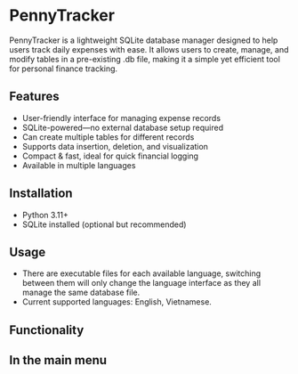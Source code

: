 # PennyTracker
PennyTracker is a lightweight SQLite database manager designed to help users track daily expenses with ease. It allows users to create, manage, and modify tables in a pre-existing .db file, making it a simple yet efficient tool for personal finance tracking.

Features
-
- User-friendly interface for managing expense records
- SQLite-powered—no external database setup required
- Can create multiple tables for different records
- Supports data insertion, deletion, and visualization
- Compact & fast, ideal for quick financial logging
- Available in multiple languages

Installation
-
- Python 3.11+
- SQLite installed (optional but recommended)

Usage
-
- There are executable files for each available language, switching between them will only change the language interface as they all manage the same database file.
- Current supported languages: English, Vietnamese.

Functionality
-
In the main menu
-

